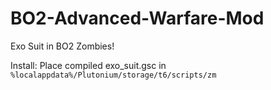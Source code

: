 # BO2-Advanced-Warfare-Mod

Exo Suit in BO2 Zombies!

Install:
Place compiled exo_suit.gsc in `%localappdata%/Plutonium/storage/t6/scripts/zm`
